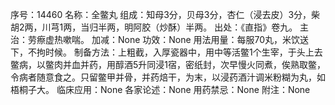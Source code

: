 序号：14460
名称：全鳖丸
组成：知母3分，贝母3分，杏仁（浸去皮）3分，柴胡2两，川芎1两，当归半两，明阿胶（炒酥）半两。
出处：《直指》卷九。
主治：劳瘵虚热嗽喘。
加减：None
功效：None
用法用量：每服70丸，米饮送下，不拘时候。
制备方法：上粗截，入厚瓷器中，用中等活鳖1个生宰，于头上去鳖病，以鳖肉并血并药，用醇酒5升同浸1宿，密纸封，次早慢火同煮，俟熟取鳖，令病者随意食之。只留鳖甲并骨，并药焙干，为末，以浸药酒汁调米粉糊为丸，如梧桐子大。
临床应用：None
各家论述：None
用药禁忌：None
附注：None
